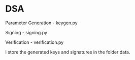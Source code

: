 # DSA

Parameter Generation - keygen.py

Signing - signing.py

Verification - verification.py

I store the generated keys and signatures in the folder data.
